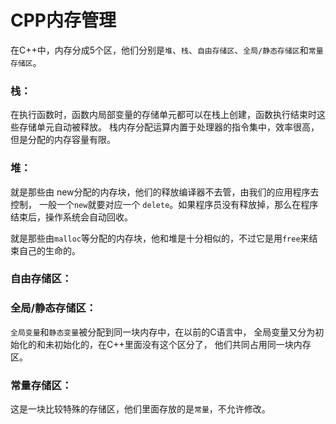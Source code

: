 # CPP内存管理

在C++中，内存分成5个区，他们分别是`堆`、`栈`、`自由存储区`、`全局/静态存储区`和`常量存储区`。
### 栈：
在执行函数时，函数内局部变量的存储单元都可以在栈上创建，函数执行结束时这些存储单元自动被释放。
栈内存分配运算内置于处理器的指令集中，效率很高，但是分配的内存容量有限。

### 堆：
就是那些由 new分配的内存块，他们的释放编译器不去管，由我们的应用程序去控制，
一般一个`new`就要对应一个 `delete`。如果程序员没有释放掉，那么在程序结束后，操作系统会自动回收。

就是那些由`malloc`等分配的内存块，他和堆是十分相似的，不过它是用`free`来结束自己的生命的。

### 自由存储区：



### 全局/静态存储区：
`全局变量`和`静态变量`被分配到同一块内存中，在以前的C语言中，
全局变量又分为初始化的和未初始化的，在C++里面没有这个区分了， 他们共同占用同一块内存区。


### 常量存储区：
这是一块比较特殊的存储区，他们里面存放的是`常量`，不允许修改。


